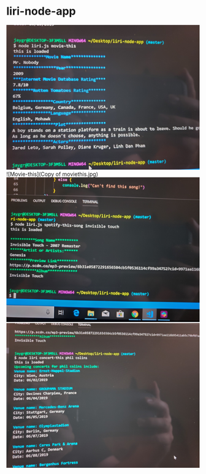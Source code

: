 # liri-node-app
![Movie-this](moviethis2.jpg)
![Movie-this](Copy of moviethis.jpg)
![Movie-this](spotifythis.jpg)
![Movie-this](concertthis.jpg)


